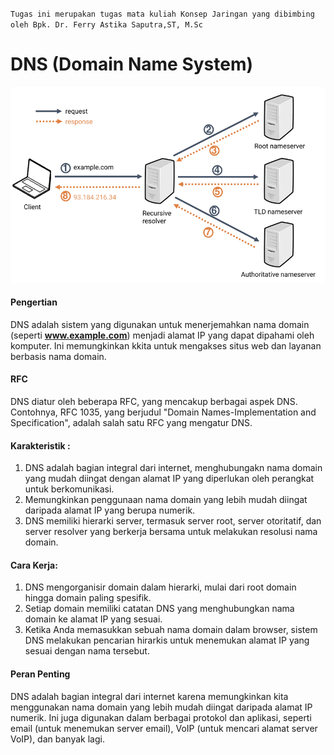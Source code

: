 
`Tugas ini merupakan tugas mata kuliah Konsep Jaringan yang dibimbing oleh Bpk. Dr. Ferry Astika Saputra,ST, M.Sc`

#  DNS (Domain Name System)
![dns](../assets/dns.png)
#### Pengertian
DNS adalah sistem yang digunakan untuk menerjemahkan nama domain (seperti **www.example.com**) menjadi alamat IP yang dapat dipahami oleh komputer. Ini memungkinkan kkita untuk mengakses situs web dan layanan berbasis nama domain.

#### RFC
DNS diatur oleh beberapa RFC, yang mencakup berbagai aspek DNS. Contohnya, RFC 1035, yang berjudul "Domain Names-Implementation and Specification", adalah salah satu RFC yang mengatur DNS.

#### Karakteristik :
1. DNS adalah bagian integral dari internet, menghubungakn nama domain yang mudah diingat dengan alamat IP yang diperlukan oleh perangkat untuk berkomunikasi.
2. Memungkinkan penggunaan nama domain yang lebih mudah diingat daripada alamat IP yang berupa numerik.
3. DNS memiliki hierarki server, termasuk server root, server otoritatif, dan server resolver yang berkerja bersama untuk melakukan resolusi nama domain.

#### Cara Kerja:

1. DNS mengorganisir domain dalam hierarki, mulai dari root domain hingga domain paling spesifik.
2.   Setiap domain memiliki catatan DNS yang menghubungkan nama domain ke alamat IP yang sesuai.
3.   Ketika Anda memasukkan sebuah nama domain dalam browser, sistem DNS melakukan pencarian hirarkis untuk menemukan alamat IP yang sesuai dengan nama tersebut.

#### Peran Penting
DNS adalah bagian integral dari internet karena memungkinkan kita menggunakan nama domain yang lebih mudah diingat daripada alamat IP numerik. Ini juga digunakan dalam berbagai protokol dan aplikasi, seperti email (untuk menemukan server email), VoIP (untuk mencari alamat server VoIP), dan banyak lagi.
